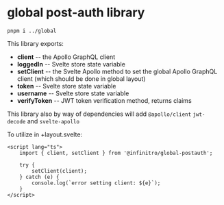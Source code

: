 # global post-auth library

`pnpm i ../global`

This library exports:

- **client** -- the Apollo GraphQL client
- **loggedIn** -- Svelte store state variable
- **setClient** -- the Svelte Apollo method to set the global Apollo GraphQL client (which should be done in global layout)
- **token** -- Svelte store state variable
- **username** -- Svelte store state variable
- **verifyToken** -- JWT token verification method, returns claims

This library also by way of dependencies will add `@apollo/client` `jwt-decode` and `svelte-apollo`

To utilize in +layout.svelte:

    <script lang="ts">
        import { client, setClient } from '@infinitro/global-postauth';

        try {
            setClient(client);
        } catch (e) {
            console.log(`error setting client: ${e}`);
        }
    </script>
